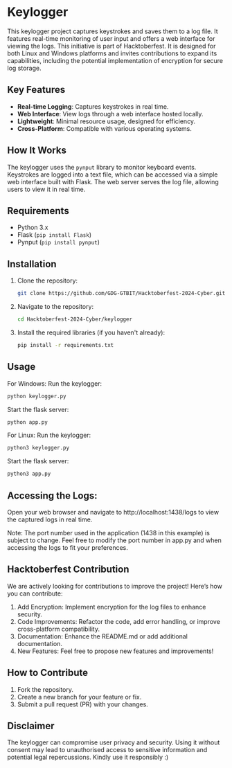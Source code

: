 
# Keylogger

This keylogger project captures keystrokes and saves them to a log file. It features real-time monitoring of user input and offers a web interface for viewing the logs. This initiative is part of Hacktoberfest. It is designed for both Linux and Windows platforms and invites contributions to expand its capabilities, including the potential implementation of encryption for secure log storage.

## Key Features

- **Real-time Logging**: Captures keystrokes in real time.
- **Web Interface**: View logs through a web interface hosted locally.
- **Lightweight**: Minimal resource usage, designed for efficiency.
- **Cross-Platform**: Compatible with various operating systems.

## How It Works

The keylogger uses the `pynput` library to monitor keyboard events. Keystrokes are logged into a text file, which can be accessed via a simple web interface built with Flask. The web server serves the log file, allowing users to view it in real time.

## Requirements

- Python 3.x
- Flask (`pip install Flask`)
- Pynput (`pip install pynput`)

## Installation

1. Clone the repository:
   ```bash
   git clone https://github.com/GDG-GTBIT/Hacktoberfest-2024-Cyber.git
   ```
2. Navigate to the repository:
   ```bash
   cd Hacktoberfest-2024-Cyber/keylogger
   ```
3. Install the required libraries (if you haven't already):
   ```bash
   pip install -r requirements.txt
   ```
## Usage

For Windows:
Run the keylogger:
```bash
python keylogger.py
```
Start the flask server:
```bash
python app.py
```

For Linux:
Run the keylogger:
```bash
python3 keylogger.py
```
Start the flask server:
```bash
python3 app.py
```
## Accessing the Logs:

Open your web browser and navigate to http://localhost:1438/logs to view the captured logs in real time.

Note: The port number used in the application (1438 in this example) is subject to change. Feel free to modify the port number in app.py and when accessing the logs to fit your preferences.


## Hacktoberfest Contribution
We are actively looking for contributions to improve the project! Here’s how you can contribute:

1. Add Encryption: Implement encryption for the log files to enhance security.
2. Code Improvements: Refactor the code, add error handling, or improve cross-platform compatibility.
3. Documentation: Enhance the README.md or add additional documentation.
4. New Features: Feel free to propose new features and improvements!

## How to Contribute

1. Fork the repository.
2. Create a new branch for your feature or fix.
3. Submit a pull request (PR) with your changes.

## Disclaimer

The keylogger can compromise user privacy and security. Using it without consent may lead to unauthorised access to sensitive information and potential legal repercussions. Kindly use it responsibly :)
